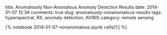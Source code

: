 title: Anomalously Non-Anomalous Anomaly Detection Results
date:  2014-01-07 12:34
comments: true
slug: anomalously-nonanomalous-results
tags: hyperspectral, RX, anomaly detection, AVIRIS
category: remote sensing

{% notebook 2014-01-07-nonanomalous.ipynb cells[1:] %}


